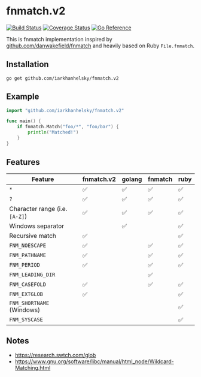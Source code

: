 # fnmatch.v2
[![Build Status](https://github.com/iarkhanhelsky/fnmatch.v2/actions/workflows/go.yaml/badge.svg)](https://github.com/iarkhanhelsky/fnmatch.v2/actions?workflow=go)
[![Coverage Status](https://coveralls.io/repos/github/iarkhanhelsky/fnmatch.v2/badge.svg?branch=main)](https://coveralls.io/github/iarkhanhelsky/fnmatch.v2?branch=main)
[![Go Reference](https://pkg.go.dev/badge/github.com/iarkhanhelsky/fnmatch.v2.svg)](https://pkg.go.dev/github.com/iarkhanhelsky/fnmatch.v2)

This is fnmatch implementation inspired by [github.com/danwakefield/fnmatch](https://github.com/danwakefield/fnmatch)
and heavily based on Ruby `File.fnmatch`. 

## Installation

```
go get github.com/iarkhanhelsky/fnmatch.v2
```

## Example

```go
import "github.com/iarkhanhelsky/fnmatch.v2"

func main() {
	if fnmatch.Match("foo/*", "foo/bar") {
		println("Matched!")
	}
}
```

## Features

| Feature                        | fnmatch.v2         | golang             | fnmatch            | ruby               | 
|--------------------------------|--------------------|--------------------|--------------------|--------------------|
| `*`                            | :white_check_mark: | :white_check_mark: | :white_check_mark: | :white_check_mark: | 
| `?`                            | :white_check_mark: | :white_check_mark: | :white_check_mark: | :white_check_mark: |
| Character range (i.e. `[A-Z]`) | :white_check_mark: | :white_check_mark: | :white_check_mark: | :white_check_mark: | 
| Windows separator              |                    | :white_check_mark: |                    | :white_check_mark: |
| Recursive match                | :white_check_mark: |                    |                    | :white_check_mark: |
| `FNM_NOESCAPE`                 | :white_check_mark: |                    | :white_check_mark: | :white_check_mark: |
| `FNM_PATHNAME`                 | :white_check_mark: |                    | :white_check_mark: | :white_check_mark: |
| `FNM_PERIOD`                   | :white_check_mark: |                    | :white_check_mark: | :white_check_mark: |
| `FNM_LEADING_DIR`              |                    |                    | :white_check_mark: |                    |
| `FNM_CASEFOLD`                 | :white_check_mark: |                    | :white_check_mark: | :white_check_mark: |
| `FNM_EXTGLOB`                  | :white_check_mark: |                    |                    | :white_check_mark: |
| `FNM_SHORTNAME` (Windows)      |                    |                    |                    | :white_check_mark: |
| `FNM_SYSCASE`                  |                    |                    |                    | :white_check_mark: |


## Notes 

* https://research.swtch.com/glob
* https://www.gnu.org/software/libc/manual/html_node/Wildcard-Matching.html
